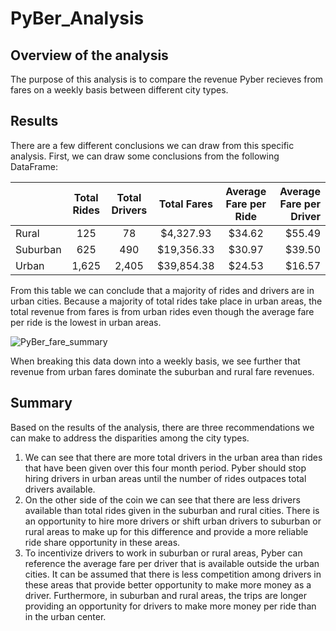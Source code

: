 # PyBer_Analysis

## Overview of the analysis

The purpose of this analysis is to compare the revenue Pyber recieves from fares on a weekly basis between different city types. 

## Results

There are a few different conclusions we can draw from this specific analysis. First, we can draw some conclusions from the following DataFrame:

|             | Total Rides	| Total Drivers | Total Fares	| Average Fare per Ride| 	Average Fare per Driver| 
| ----------- |:-----------:|:-------------:|:-----------:| :-------------------:| -----------------------:|   
| Rural	      | 125	        | 78	          | $4,327.93   | $34.62               |  $55.49                 | 
| Suburban	  | 625	        | 490	          | $19,356.33	| $30.97	             |  $39.50                 | 
| Urban	      | 1,625	      | 2,405         | $39,854.38  | $24.53               |  $16.57                 |    


From this table we can conclude that a majority of rides and drivers are in urban cities. Because a majority of total rides take place in urban areas, the total revenue from fares is from urban rides even though the average fare per ride is the lowest in urban areas.

![PyBer_fare_summary](https://user-images.githubusercontent.com/90737940/138370949-c16d2180-6856-41a9-b332-1dd04c72f364.png)

When breaking this data down into a weekly basis, we see further that revenue from urban fares dominate the suburban and rural fare revenues.

## Summary

Based on the results of the analysis, there are three recommendations we can make to address the disparities among the city types.

  1. We can see that there are more total drivers in the urban area than rides that have been given over this four month period. Pyber should stop hiring drivers in urban areas until the number of rides outpaces total drivers available.
  2. On the other side of the coin we can see that there are less drivers available than total rides given in the suburban and rural cities. There is an opportunity to hire more drivers or shift urban drivers to suburban or rural areas to make up for this difference and provide a more reliable ride share opportunity in these areas.
  3. To incentivize drivers to work in suburban or rural areas, Pyber can reference the average fare per driver that is available outside the urban cities. It can be assumed that there is less competition among drivers in these areas that provide better opportunity to make more money as a driver. Furthermore, in suburban and rural areas, the trips are longer providing an opportunity for drivers to make more money per ride than in the urban center.
